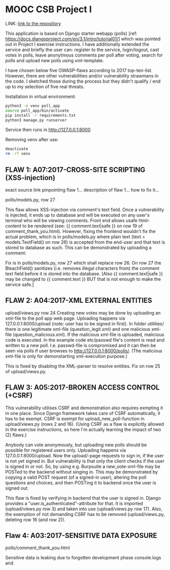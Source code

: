 # MOOC CSB Project I

LINK: [link to the repository](https://github.com/JiiT2020/csb_p1_v2/tree/master)

This application is based on Django starter webapp (polls) [ref: https://docs.djangoproject.com/en/3.1/intro/tutorial01/] which was pointed out in Project I exercise instructions. I have additionally extended the service and briefly the user can: register to the service, login/logout, cast votes in polls, leave anonytmous comments per poll after voting, search for polls and upload new polls using xml-template.

I have chosen below five OWASP-flaws according to 2017 top-ten-list. However, there are other vulnerabilities and/or vulnerability strawmans in the code. I sketched those during the process but they didn't qualify / end up to my selection of five real threats.

Installation in virtual environment:
```bash
python3 -m venv poll_app
source poll_app/bin/activate
pip install -r requirements.txt
python3 manage.py runserver
```
Service then runs in http://127.0.0.1:8000

Removing venv after use:
```bash
deactivate
rm -rf venv
```

## FLAW 1: A07:2017-CROSS-SITE SCRIPTING (XSS-injection)

exact source link pinpointing flaw 1...
description of flaw 1...
how to fix it...

polls/models.py, row 27

This flaw allows XSS-injection via comment's text field. Once a vulnerability is injected, it ends up to database and will be executed on any user's terminal who will be viewing comments. Front end allows usafe html-content to be rendered (see: {{ comment.text|safe }} on row 19 of comment_thank_you.html). However, fixing the frontend wouldn't fix the actual problem, which is in polls/models.py where plain text (text = models.TextField() on row 26) is accepted from the end-user and that text is stored to database as such. This can be demonstrated by uploading a comment: <script>alert('xss-injection attack')</script>

Fix is in polls/models.py, row 27 which shall replace row 26. On row 27 the BleachField() sanitizes (i.e. removes illegal characters from) the comment text field before it is stored into the database.
[Also {{ comment.text|safe }} may be changed to {{ comment.text }} BUT that is not enough to make the service safe.]


## FLAW 2: A04:2017-XML EXTERNAL ENTITIES

upload/views.py row 24
Creating new votes may be done by uploading an xml-file to the poll app web page. Uploading happens via 127.0.0.1:8000/upload (note: user has to be signed in first). In folder utilities/ there is one legitimate xml-file (question_legit.xml) and one malicious xml-file (question_malicious.xml). If the malicious xml-file is uploaded, malicious code is executed. In the example code etc/passwd file's content is read and written to a new poll. I.e. passwd-file is compromised and it can then be seen via polls if user browses to http://127.0.0.1:8000/polls/. (The malicious xml-file is only for demonstarting xml-execution purpose.)

This is fixed by disabling the XML-parser to resolve entities. Fix on row 25 of upload/views.py.


## FLAW 3: A05:2017-BROKEN ACCESS CONTROL (+CSRF)
This vulnerability utilises CSRF and demonstration also requires exmpting it in one place. Since Django framework takes care of CSRF automatically, it has to be exempt. CSRF is exempt for upload_new_poll-function in upload/views.py (rows 2 and 16). (Using CSRF as a flaw is explicitly allowed in the exercise instructions, so here I'm actually learning the impact of two (2) flaws.)

Anybody can vote anonymously, but uploading new polls should be possible for registered users only. Uploading happens via 127.0.0.1:8000/upload.  Now the upload/-page requests to sign in, if the user is not yet signed in. But vulnerability is that only the client checks if the user is signed in or not. So, by using e.g. Burpsuite a new_vote-xml-file may be POSTed to the backend without singing in. This may be demonstrated by copying a valid POST request (of a signed-in user), altering the poll questions and choices, and then POSTing it to backend once the user is signed out. 

This flaw is fixed by verifying in backend that the user is signed in. Django provides a "user.is_authenticated"-attribute for that. It is imported (upload/views.py row 3) and taken into use (upload/views.py row 17).
Also, the exemption of not demanding CSRF has to be removed (upload/views.py, deleting row 16 (and row 2)).


## Flaw 4: A03:2017-SENSITIVE DATA EXPOSURE
polls/comment_thank_you.html

Sensitive data is leaking due to forgotten development phase console.logs and  <li style="display: none">-component in comment_thank_you.html. Suchkind of lines are typically added in development phase, to see what values certain variables are holding e.g. if the DB has returned correct values needed at certain point of development. Due to these, viewing the page via browser's Developer tools, email-addresses of the commentators may be seen although emails are supposed to be sensitive&hidden. And explicitly unassociated with anonymous comments.

Fix is to remove the script which causes console.logging (row 22) and removing the <li style="display: none"> tagged text (row 20), as they are obsolete and the developer has been utilizing them in development phase.


## FLAW 5: A06:2017-SECURITY MISCONFIGURATION

Debugging has been forgotten to "True" in settings.py, line 26. (Furthermore, default password has been left to the service.)

Having debugging set to "True" anybody can see details of error messages without any limitations. This may lead to disclosure of sensitive information about for example environmental variables, database-/API-keys or alike.

In this service, end user may e.g. try unexisting path http://127.0.0.1:8000/polls/unexisting_path which discloses lots of hints about how the service works, it's structure etc. It for example reveals that there is a path for "admin/". Having found out that, the attacker may also try default username/password and find out that it actually is default: admin/admin. That is another flaw in this same category "A06: Security Misconfiguration".

Fix is to set the debugging to False (line 28). Setting it to False requires ALLOWED_HOSTS to be set as well. Allowed host(s) can be set simply e.g. to 127.0.0.1 which enables debugging for local host (line 29). Furthermore, the admin's default password has to be changed to more complex one, e.g. via admin page.




Lisäksi! Tarkista miten csrf käyttäytyy kun koodiin tuli csrfMiddleware-juttu (settings.py ja middleware.py) iframen toimimisen vuoksi. Eli selvitä miten csrf_exempt käyttäytyy eri tilanteissa. Voiko sen jättää pois (eli toimiiko ilman csrf_exemptiä) ja jos sen voi jättää pois, niin saako explisiittisesti korjattua jolalin %csrfllä?